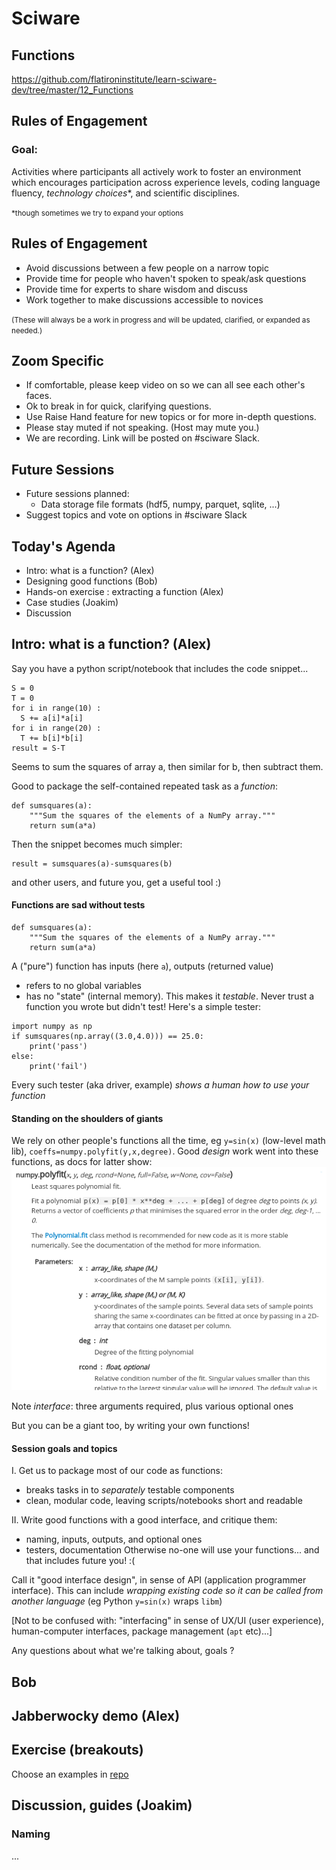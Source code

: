 # Sciware

## Functions

https://github.com/flatironinstitute/learn-sciware-dev/tree/master/12_Functions


## Rules of Engagement

### Goal:

Activities where participants all actively work to foster an environment which encourages participation across experience levels, coding language fluency, *technology choices*\*, and scientific disciplines.

<small>\*though sometimes we try to expand your options</small>


## Rules of Engagement

- Avoid discussions between a few people on a narrow topic
- Provide time for people who haven't spoken to speak/ask questions
- Provide time for experts to share wisdom and discuss
- Work together to make discussions accessible to novices

<small>
(These will always be a work in progress and will be updated, clarified, or expanded as needed.)
</small>


## Zoom Specific

- If comfortable, please keep video on so we can all see each other's faces.
- Ok to break in for quick, clarifying questions.
- Use Raise Hand feature for new topics or for more in-depth questions.
- Please stay muted if not speaking. (Host may mute you.)
- We are recording. Link will be posted on #sciware Slack.


## Future Sessions

- Future sessions planned:
  - Data storage file formats (hdf5, numpy, parquet, sqlite, ...)
- Suggest topics and vote on options in #sciware Slack


## Today's Agenda

- Intro: what is a function? (Alex)
- Designing good functions (Bob)
- Hands-on exercise : extracting a function (Alex)
- Case studies (Joakim)
- Discussion



## Intro: what is a function? (Alex)

Say you have a python script/notebook that includes the code snippet...

```
S = 0
T = 0
for i in range(10) :
  S += a[i]*a[i]
for i in range(20) :
  T += b[i]*b[i]
result = S-T
```

Seems to sum the squares of array a, then similar for b, then subtract them.

Good to package the self-contained repeated task as a *function*:
```
def sumsquares(a):
    """Sum the squares of the elements of a NumPy array."""
    return sum(a*a)
```
Then the snippet becomes much simpler:
```
result = sumsquares(a)-sumsquares(b)
```
and other users, and future you, get a useful tool :)

#### Functions are sad without tests

```
def sumsquares(a):
    """Sum the squares of the elements of a NumPy array."""
    return sum(a*a)
```
A ("pure") function has inputs (here ``a``), outputs (returned value)
- refers to no global variables
- has no "state" (internal memory). This makes it *testable*.
Never trust a function you wrote but didn't test! Here's a simple tester:
```
import numpy as np
if sumsquares(np.array((3.0,4.0))) == 25.0:
    print('pass')
else:
    print('fail')
```
Every such tester (aka driver, example) *shows a human how to use your function*

<!-- are more elaborate tests, like what if you send it empy, or non-numpy array... -->


#### Standing on the shoulders of giants

We rely on other people's functions all the time, eg ``y=sin(x)`` (low-level math lib), ``coeffs=numpy.polyfit(y,x,degree)``.
Good *design* work went into these functions, as docs for latter show:
<img src="pics/polyfit_doc.png">

Note _interface_: three arguments required, plus various optional ones

But you can be a giant too, by writing your own functions!

#### Session goals and topics

I. Get us to package most of our code as functions:
- breaks tasks in to *separately* testable components
- clean, modular code, leaving scripts/notebooks short and readable

II. Write good functions with a good interface, and critique them:
- naming, inputs, outputs, and optional ones
- testers, documentation
Otherwise no-one will use your functions... and that includes future you!  :(

Call it "good interface design", in sense of API (application programmer interface). This can include *wrapping existing code so it can be called from another language* (eg Python ``y=sin(x)`` wraps ``libm``)

[Not to be confused with: "interfacing" in sense of UX/UI (user experience), human-computer interfaces, package management (``apt`` etc)...]

Any questions about what we're talking about, goals ?


## Bob



## Jabberwocky demo (Alex)



## Exercise (breakouts)

Choose an examples in [repo](https://github.com/flatironinstitute/learn-sciware-dev/tree/master/12_Functions/exercise)



## Discussion, guides (Joakim)


### Naming


...
